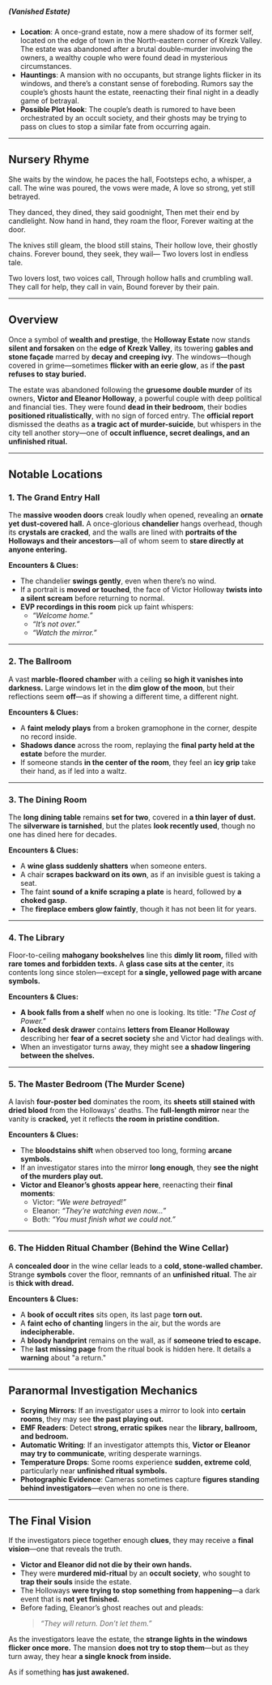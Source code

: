 ##### (Vanished Estate)

- **Location**: A once-grand estate, now a mere shadow of its former self, located on the edge of town in the North-eastern corner of Krezk Valley. The estate was abandoned after a brutal double-murder involving the owners, a wealthy couple who were found dead in mysterious circumstances.
- **Hauntings**: A mansion with no occupants, but strange lights flicker in its windows, and there’s a constant sense of foreboding. Rumors say the couple’s ghosts haunt the estate, reenacting their final night in a deadly game of betrayal.
- **Possible Plot Hook**: The couple’s death is rumored to have been orchestrated by an occult society, and their ghosts may be trying to pass on clues to stop a similar fate from occurring again.

---

## Nursery Rhyme
She waits by the window, he paces the hall,
Footsteps echo, a whisper, a call.
The wine was poured, the vows were made,
A love so strong, yet still betrayed.

They danced, they dined, they said goodnight,
Then met their end by candlelight.
Now hand in hand, they roam the floor,
Forever waiting at the door.

The knives still gleam, the blood still stains,
Their hollow love, their ghostly chains.
Forever bound, they seek, they wail—
Two lovers lost in endless tale.

Two lovers lost, two voices call,
Through hollow halls and crumbling wall.
They call for help, they call in vain,
Bound forever by their pain.

---

## Overview
Once a symbol of **wealth and prestige**, the **Holloway Estate** now stands **silent and forsaken** on the **edge of Krezk Valley**, its towering **gables and stone façade** marred by **decay and creeping ivy**. The windows—though covered in grime—sometimes **flicker with an eerie glow**, as if **the past refuses to stay buried.**

The estate was abandoned following the **gruesome double murder** of its owners, **Victor and Eleanor Holloway**, a powerful couple with deep political and financial ties. They were found **dead in their bedroom**, their bodies **positioned ritualistically**, with no sign of forced entry. The **official report** dismissed the deaths as **a tragic act of murder-suicide**, but whispers in the city tell another story—one of **occult influence, secret dealings, and an unfinished ritual.**

---

## **Notable Locations**

### **1. The Grand Entry Hall**

The **massive wooden doors** creak loudly when opened, revealing an **ornate yet dust-covered hall.** A once-glorious **chandelier** hangs overhead, though its **crystals are cracked**, and the walls are lined with **portraits of the Holloways and their ancestors**—all of whom seem to **stare directly at anyone entering.**

**Encounters & Clues:**
- The chandelier **swings gently**, even when there’s no wind.
- If a portrait is **moved or touched**, the face of Victor Holloway **twists into a silent scream** before returning to normal.
- **EVP recordings in this room** pick up faint whispers:
    - _“Welcome home.”_
    - _“It’s not over.”_
    - _“Watch the mirror.”_

---

### **2. The Ballroom**

A vast **marble-floored chamber** with a ceiling **so high it vanishes into darkness.** Large windows let in the **dim glow of the moon**, but their reflections seem **off**—as if showing a different time, a different night.

**Encounters & Clues:**
- A **faint melody plays** from a broken gramophone in the corner, despite no record inside.
- **Shadows dance** across the room, replaying the **final party held at the estate** before the murder.
- If someone stands **in the center of the room**, they feel an **icy grip** take their hand, as if led into a waltz.

---

### **3. The Dining Room**

The **long dining table** remains **set for two**, covered in **a thin layer of dust.** The **silverware is tarnished**, but the plates **look recently used**, though no one has dined here for decades.

**Encounters & Clues:**
- A **wine glass suddenly shatters** when someone enters.
- A chair **scrapes backward on its own**, as if an invisible guest is taking a seat.
- The faint **sound of a knife scraping a plate** is heard, followed by **a choked gasp.**
- The **fireplace embers glow faintly**, though it has not been lit for years.

---

### **4. The Library**

Floor-to-ceiling **mahogany bookshelves** line this **dimly lit room,** filled with **rare tomes and forbidden texts.** A **glass case sits at the center**, its contents long since stolen—except for **a single, yellowed page with arcane symbols.**

**Encounters & Clues:**
- **A book falls from a shelf** when no one is looking. Its title: _"The Cost of Power."_
- **A locked desk drawer** contains **letters from Eleanor Holloway** describing her **fear of a secret society** she and Victor had dealings with.
- When an investigator turns away, they might see **a shadow lingering between the shelves.**

---

### **5. The Master Bedroom (The Murder Scene)**

A lavish **four-poster bed** dominates the room, its **sheets still stained with dried blood** from the Holloways' deaths. The **full-length mirror** near the vanity is **cracked,** yet it reflects **the room in pristine condition.**

**Encounters & Clues:**
- The **bloodstains shift** when observed too long, forming **arcane symbols.**
- If an investigator stares into the mirror **long enough**, they **see the night of the murders play out.**
- **Victor and Eleanor’s ghosts appear here**, reenacting their **final moments**:
    - Victor: _“We were betrayed!”_
    - Eleanor: _“They’re watching even now…”_
    - Both: _“You must finish what we could not.”_

---

### **6. The Hidden Ritual Chamber (Behind the Wine Cellar)**

A **concealed door** in the wine cellar leads to a **cold, stone-walled chamber.** Strange **symbols** cover the floor, remnants of an **unfinished ritual**. The air is **thick with dread.**

**Encounters & Clues:**
- A **book of occult rites** sits open, its last page **torn out.**
- A **faint echo of chanting** lingers in the air, but the words are **indecipherable.**
- A **bloody handprint** remains on the wall, as if **someone tried to escape.**
- The **last missing page** from the ritual book is hidden here. It details a **warning** about "a return."

---

## **Paranormal Investigation Mechanics**

- **Scrying Mirrors**: If an investigator uses a mirror to look into **certain rooms**, they may see **the past playing out.**
- **EMF Readers**: Detect **strong, erratic spikes** near the **library, ballroom, and bedroom.**
- **Automatic Writing**: If an investigator attempts this, **Victor or Eleanor may try to communicate**, writing desperate warnings.
- **Temperature Drops**: Some rooms experience **sudden, extreme cold**, particularly near **unfinished ritual symbols.**
- **Photographic Evidence**: Cameras sometimes capture **figures standing behind investigators**—even when no one is there.

---

## **The Final Vision**

If the investigators piece together enough **clues**, they may receive a **final vision**—one that reveals the truth.

- **Victor and Eleanor did not die by their own hands.**
- They were **murdered mid-ritual** by an **occult society**, who sought to **trap their souls** inside the estate.
- The Holloways **were trying to stop something from happening**—a dark event that is **not yet finished.**
- Before fading, Eleanor’s ghost reaches out and pleads:
    > _“They will return. Don’t let them.”_


As the investigators leave the estate, the **strange lights in the windows flicker once more.** The mansion **does not try to stop them**—but as they turn away, they hear **a single knock from inside.**

As if something **has just awakened.**